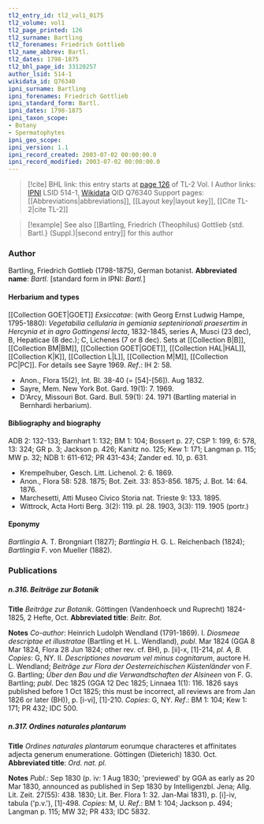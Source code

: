 ```yaml
---
tl2_entry_id: tl2_vol1_0175
tl2_volume: vol1
tl2_page_printed: 126
tl2_surname: Bartling
tl2_forenames: Friedrich Gottlieb
tl2_name_abbrev: Bartl.
tl2_dates: 1798-1875
tl2_bhl_page_id: 33120257
author_lsid: 514-1
wikidata_id: Q76340
ipni_surname: Bartling
ipni_forenames: Friedrich Gottlieb
ipni_standard_form: Bartl.
ipni_dates: 1798-1875
ipni_taxon_scope: 
- Botany
- Spermatophytes
ipni_geo_scope: 
ipni_version: 1.1
ipni_record_created: 2003-07-02 00:00:00.0
ipni_record_modified: 2003-07-02 00:00:00.0
---
```


> [!cite] BHL link: this entry starts at [page 126](https://www.biodiversitylibrary.org/page/33120257) of TL-2 Vol. I
> Author links: [IPNI](https://www.ipni.org/a/514-1) LSID 514-1, [Wikidata](https://www.wikidata.org/wiki/Q76340) QID Q76340
> Support pages: [[Abbreviations|abbreviations]], [[Layout key|layout key]], [[Cite TL-2|cite TL-2]]

> [!example] See also [[Bartling, Friedrich (Theophilus) Gottlieb {std. Bartl.} (Suppl.)|second entry]] for this author

### Author

Bartling, Friedrich Gottlieb (1798-1875), German botanist. 
**Abbreviated name**: *Bartl.* \[standard form in IPNI: *Bartl.*\]

#### Herbarium and types

[[Collection GOET|GOET]]
*Exsiccatae*: (with Georg Ernst Ludwig Hampe, 1795-1880): *Vegetabilia cellularia in gemiania septenirionali praesertim in Hercynia et in agro Gottingensi lecta*, 1832-1845, series A, Musci (23 dec), B, Hepaticae (8 dec.); C, Lichenes (7 or 8 dec). Sets at [[Collection B|B]], [[Collection BM|BM]], [[Collection GOET|GOET]], [[Collection HAL|HAL]], [[Collection K|K]], [[Collection L|L]], [[Collection M|M]], [[Collection PC|PC]]. For details see Sayre 1969.
*Ref*.: IH 2: 58.
- Anon., Flora 15(2), Int. Bl. 38-40 (= \[54\]-\[56\]). Aug 1832.
- Sayre, Mem. New York Bot. Gard. 19(1): 7. 1969.
- D'Arcy, Missouri Bot. Gard. Bull. 59(1): 24. 1971 (Bartling material in Bernhardi herbarium).

#### Bibliography and biography

ADB 2: 132-133; Barnhart 1: 132; BM 1: 104; Bossert p. 27; CSP 1: 199, 6: 578, 13: 324; GR p. 3; Jackson p. 426; Kanitz no. 125; Kew 1: 171; Langman p. 115; MW p. 32; NDB 1: 611-612; PR 431-434; Zander ed. 10, p. 631.
- Krempelhuber, Gesch. Litt. Lichenol. 2: 6. 1869.
- Anon., Flora 58: 528. 1875; Bot. Zeit. 33: 853-856. 1875; J. Bot. 14: 64. 1876.
- Marchesetti, Atti Museo Civico Storia nat. Trieste 9: 133. 1895.
- Wittrock, Acta Horti Berg. 3(2): 119. pl. 28. 1903, 3(3): 119. 1905 (portr.)

#### Eponymy

*Bartlingia* A. T. Brongniart (1827); *Bartlingia* H. G. L. Reichenbach (1824); *Bartlingia* F. von Mueller (1882).

### Publications

##### n.316. Beiträge zur Botanik

**Title**
*Beiträge zur Botanik*. Göttingen (Vandenhoeck und Ruprecht) 1824-1825, 2 Hefte, Oct.
**Abbreviated title**: *Beitr. Bot.*

**Notes**
*Co-author*: Heinrich Ludolph Wendland (1791-1869).
I. *Diosmeae descriptae et illustratae* (Bartling et H. L. Wendland), *publ*. Mar 1824 (GGA 8 Mar 1824, Flora 28 Jun 1824; other rev. cf. BH), p. \[ii\]-x, \[1\]-214, *pl. A, B. Copies*: G, NY.
II. *Descriptiones novarum vel minus cognitarum*, auctore H. L. Wendland; *Beiträge zur Flora der Oesterreichischen Küstenländer* von F. G. Bartling; *Über den Bau und die Verwandtschaften der Alsineen* von F. G. Bartling; *publ*. Dec 1825 (GGA 12 Dec 1825; Linnaea 1(1): 116. 1826 says published before 1 Oct 1825; this must be incorrect, all reviews are from Jan 1826 or later (BH)), p. \[i-vi\], \[1\]-210. *Copies*: G, NY.
*Ref*.: BM 1: 104; Kew 1: 171; PR 432; IDC 500.

##### n.317. Ordines naturales plantarum

**Title**
*Ordines naturales plantarum* eorumque characteres et affinitates adjecta generum enumeratione. Göttingen (Dieterich) 1830. Oct.
**Abbreviated title**: *Ord. nat. pl.*

**Notes**
*Publ*.: Sep 1830 (p. iv: 1 Aug 1830; 'previewed' by GGA as early as 20 Mar 1830, announced as published in Sep 1830 by Intelligenzbl. Jena; Allg. Lit. Zeit. 27(55): 438. 1830; Lit. Ber. Flora 1: 32. Jan-Mai 1831), p. \[i\]-iv, tabula ('p.v.'), \[1\]-498.
*Copies*: M, U.
*Ref*.: BM 1: 104; Jackson p. 494; Langman p. 115; MW 32; PR 433; IDC 5832.

